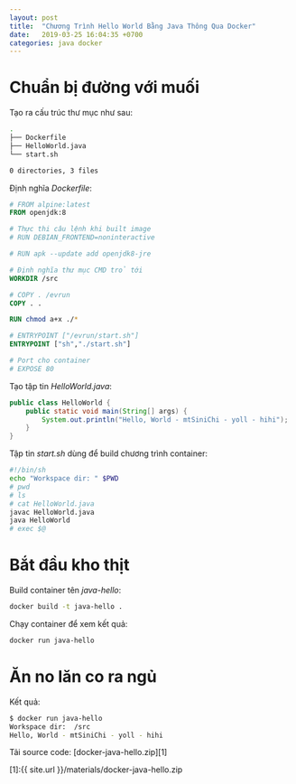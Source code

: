 ```yaml
---
layout: post
title:  "Chương Trình Hello World Bằng Java Thông Qua Docker"
date:   2019-03-25 16:04:35 +0700
categories: java docker
---
```


# Chuẩn bị đường với muối

Tạo ra cấu trúc thư mục như sau:

```bash
.
├── Dockerfile
├── HelloWorld.java
└── start.sh

0 directories, 3 files
```

Định nghĩa *Dockerfile*:

```Dockerfile
# FROM alpine:latest
FROM openjdk:8

# Thực thi câu lệnh khi built image
# RUN DEBIAN_FRONTEND=noninteractive

# RUN apk --update add openjdk8-jre

# Định nghĩa thư mục CMD trỏ tới
WORKDIR /src

# COPY . /evrun
COPY . .

RUN chmod a+x ./*

# ENTRYPOINT ["/evrun/start.sh"]
ENTRYPOINT ["sh","./start.sh"]

# Port cho container
# EXPOSE 80
```

Tạo tập tin *HelloWorld.java*:

```java
public class HelloWorld {
    public static void main(String[] args) {
        System.out.println("Hello, World - mtSiniChi - yoll - hihi");
    }
}
```

Tập tin *start.sh* dùng để build chương trình container:

```bash
#!/bin/sh
echo "Workspace dir: " $PWD
# pwd
# ls
# cat HelloWorld.java
javac HelloWorld.java
java HelloWorld
# exec $@
```

# Bắt đầu kho thịt

Build container tên *java-hello*:

```bash
docker build -t java-hello .
```

Chạy container để xem kết quả:

```bash
docker run java-hello
```

# Ăn no lăn co ra ngủ

Kết quả:

```bash
$ docker run java-hello
Workspace dir:  /src
Hello, World - mtSiniChi - yoll - hihi
```

Tải source code: [docker-java-hello.zip][1]

[1]:{{ site.url }}/materials/docker-java-hello.zip